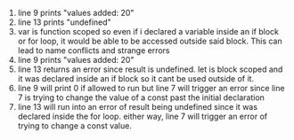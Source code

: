 1. line 9 prints "values added: 20" 
2. line 13 prints "undefined"
3. var is function scoped so even if i declared a variable inside an if block or for loop, it would be able to be accessed outside said block. This can lead to name conflicts and strange errors
4. line 9 prints "values added: 20"
5. line 13 returns an error since result is undefined. let is block scoped and it was declared inside an if block so it cant be used outside of it.
6. line 9 will print 0 if allowed to run but line 7 will trigger an error since line 7 is trying to change the value of a const past the initial declaration
7. line 13 will run into an error of result being undefined since it was declared inside the for loop. either way, line 7 will trigger an error of trying to change a const value. 